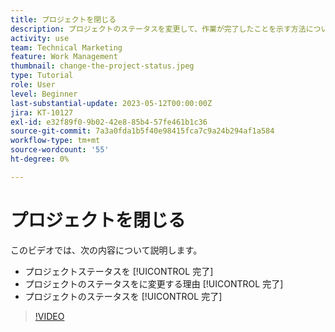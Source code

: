 ```yaml
---
title: プロジェクトを閉じる
description: プロジェクトのステータスを変更して、作業が完了したことを示す方法について説明します。
activity: use
team: Technical Marketing
feature: Work Management
thumbnail: change-the-project-status.jpeg
type: Tutorial
role: User
level: Beginner
last-substantial-update: 2023-05-12T00:00:00Z
jira: KT-10127
exl-id: e32f89f0-9b02-42e8-85b4-57fe461b1c36
source-git-commit: 7a3a0fda1b5f40e98415fca7c9a24b294af1a584
workflow-type: tm+mt
source-wordcount: '55'
ht-degree: 0%

---
```


# プロジェクトを閉じる

このビデオでは、次の内容について説明します。

* プロジェクトステータスを [!UICONTROL 完了]
* プロジェクトのステータスをに変更する理由 [!UICONTROL 完了]
* プロジェクトのステータスを [!UICONTROL 完了]

>[!VIDEO](https://video.tv.adobe.com/v/3419336/?quality=12&learn=on)
